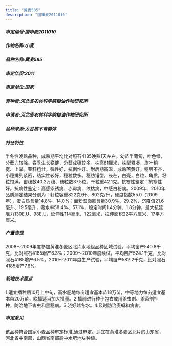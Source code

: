 ```yaml
---
title: "冀麦585"
description: "国审麦2011010"
---
```

##### 审定编号:国审麦2011010

##### 作物名称:小麦

##### 品种名称:冀麦585

##### 审定年份:2011

##### 审定单位:国家

##### 育种者:河北省农林科学院粮油作物研究所

##### 申请者:河北省农林科学院粮油作物研究所

##### 品种来源:太谷核不育群体

##### 特征特性
半冬性晚熟品种，成熟期平均比对照石4185晚熟1天左右。幼苗半葡匐，叶色绿，分蘖力较强。春季生长稳健，分蘖成穗较多。株高81厘米，株型紧凑，旗叶稍宽、上举。茎秆粗壮，弹性好，抗倒性好。耐后期高温，成熟落黄好。穗层不齐，小穗排列紧密，结实性较好，穗粒数多。穗纺锤型，长芒，白壳，白粒，角质，籽粒饱满。亩穗数40.2万穗、穗粒数37.5粒、千粒重42.1克。抗寒性鉴定：抗寒性好。抗病性鉴定：高感条锈病、赤霉病、纹枯病，中感白粉病。2009年、2010年品质测定结果分别为：籽粒容重822克/升、802克/升，硬度指数55.0（2009年），蛋白质含量14.8%、14.0%；面粉湿面筋含量30.9%、29.2%，沉降值21.6毫升、19.5毫升，吸水率58.4%、57.1%，稳定时间1.4分钟、1.8分钟，最大抗延阻力130E.U、98E.U，延伸性114毫米、122毫米，拉伸面积22平方厘米、17平方厘米。

##### 产量表现
2008～2009年度参加黄淮冬麦区北片水地组品种区域试验，平均亩产540.8千克，比对照石4185增产6.3%；2009～2010年度续试，平均亩产524.1千克，比对照石4185增产6.5%。2010～2011年度生产试验，平均亩产582.2千克，比对照石4185增产7.6%。

##### 栽培技术要点
1.适宜播种期10月上中旬，高水肥地每亩适宜基本苗18万苗，中等地力每亩适宜基本苗20万苗，晚播适当加大播量。2.播前进行种子包衣或用杀虫剂、杀菌剂拌种，防治地下害虫和黑穗病。3.浇好越冬水。4.及时防治麦蚜和病害。

##### 审定意见
该品种符合国家小麦品种审定标准,通过审定。适宜在黄淮冬麦区北片的山东省，河北省中南部，山西省南部高中水肥地块种植。

